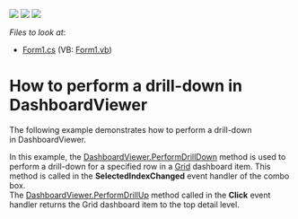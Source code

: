 <!-- default badges list -->
![](https://img.shields.io/endpoint?url=https://codecentral.devexpress.com/api/v1/VersionRange/128581254/14.1.3%2B)
[![](https://img.shields.io/badge/Open_in_DevExpress_Support_Center-FF7200?style=flat-square&logo=DevExpress&logoColor=white)](https://supportcenter.devexpress.com/ticket/details/T138940)
[![](https://img.shields.io/badge/📖_How_to_use_DevExpress_Examples-e9f6fc?style=flat-square)](https://docs.devexpress.com/GeneralInformation/403183)
<!-- default badges end -->
<!-- default file list -->
*Files to look at*:

* [Form1.cs](./CS/Dashboard_PerformDrillDown/Form1.cs) (VB: [Form1.vb](./VB/Dashboard_PerformDrillDown/Form1.vb))
<!-- default file list end -->
# How to perform a drill-down in DashboardViewer


<p>The following example demonstrates how to perform a drill-down in DashboardViewer.</p>
<p>In this example, the <a href="http://documentation.devexpress.com/#Dashboard/DevExpressDashboardWinDashboardViewer_PerformDrillDowntopic">DashboardViewer.PerformDrillDown</a> method is used to perform a drill-down for a specified row in a <a href="http://documentation.devexpress.com/#Dashboard/CustomDocument15150">Grid</a> dashboard item. This method is called in the <strong>SelectedIndexChanged</strong> event handler of the combo box.<br />The <a href="http://documentation.devexpress.com/#Dashboard/DevExpressDashboardWinDashboardViewer_PerformDrillUptopic">DashboardViewer.PerformDrillUp</a> method called in the <strong>Click</strong> event handler returns the Grid dashboard item to the top detail level.</p>
<br /><br /><br />

<br/>


